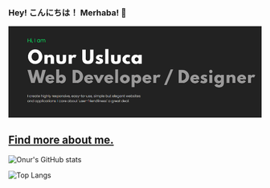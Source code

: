 ### Hey! こんにちは！ Merhaba! 👋

[![GitHub Logo](Profile.png)
](https://onurusluca.dev/)


## [Find more about me.](https://onurusluca.dev/)

![Onur's GitHub stats](https://github-readme-stats.vercel.app/api?username=onurusluca&theme=blue-green)

![Top Langs](https://github-readme-stats.vercel.app/api/top-langs/?username=onurusluca&theme=blue-green&layout=compact)
